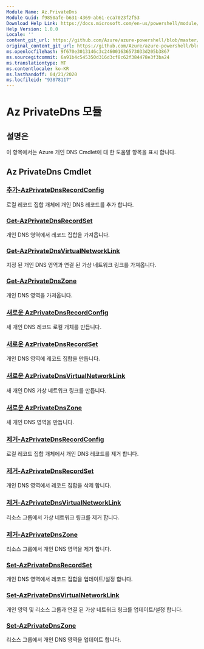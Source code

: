 ```yaml
---
Module Name: Az.PrivateDns
Module Guid: f9850afe-b631-4369-ab61-eca7023f2f53
Download Help Link: https://docs.microsoft.com/en-us/powershell/module/az.privatedns
Help Version: 1.0.0
Locale: ''
content_git_url: https://github.com/Azure/azure-powershell/blob/master/src/PrivateDns/PrivateDns/help/Az.PrivateDNS.md
original_content_git_url: https://github.com/Azure/azure-powershell/blob/master/src/PrivateDns/PrivateDns/help/Az.PrivateDNS.md
ms.openlocfilehash: 9f670e3013146c3c246001636573033d205b3867
ms.sourcegitcommit: 6a91b4c545350d316d3cf8c62f384478e3f3ba24
ms.translationtype: MT
ms.contentlocale: ko-KR
ms.lasthandoff: 04/21/2020
ms.locfileid: "93878117"
---
```

# Az PrivateDns 모듈
## 설명은
이 항목에서는 Azure 개인 DNS Cmdlet에 대 한 도움말 항목을 표시 합니다.

## Az PrivateDns Cmdlet
### [추가-AzPrivateDnsRecordConfig](Add-AzPrivateDnsRecordConfig.md)
로컬 레코드 집합 개체에 개인 DNS 레코드를 추가 합니다.

### [Get-AzPrivateDnsRecordSet](Get-AzPrivateDnsRecordSet.md)
개인 DNS 영역에서 레코드 집합을 가져옵니다.

### [Get-AzPrivateDnsVirtualNetworkLink](Get-AzPrivateDnsVirtualNetworkLink.md)
지정 된 개인 DNS 영역과 연결 된 가상 네트워크 링크를 가져옵니다.

### [Get-AzPrivateDnsZone](Get-AzPrivateDnsZone.md)
개인 DNS 영역을 가져옵니다.

### [새로운 AzPrivateDnsRecordConfig](New-AzPrivateDnsRecordConfig.md)
새 개인 DNS 레코드 로컬 개체를 만듭니다.

### [새로운 AzPrivateDnsRecordSet](New-AzPrivateDnsRecordSet.md)
개인 DNS 영역에 레코드 집합을 만듭니다.

### [새로운 AzPrivateDnsVirtualNetworkLink](New-AzPrivateDnsVirtualNetworkLink.md)
새 개인 DNS 가상 네트워크 링크를 만듭니다.

### [새로운 AzPrivateDnsZone](New-AzPrivateDnsZone.md)
새 개인 DNS 영역을 만듭니다.

### [제거-AzPrivateDnsRecordConfig](Remove-AzPrivateDnsRecordConfig.md)
로컬 레코드 집합 개체에서 개인 DNS 레코드를 제거 합니다.

### [제거-AzPrivateDnsRecordSet](Remove-AzPrivateDnsRecordSet.md)
개인 DNS 영역에서 레코드 집합을 삭제 합니다.

### [제거-AzPrivateDnsVirtualNetworkLink](Remove-AzPrivateDnsVirtualNetworkLink.md)
리소스 그룹에서 가상 네트워크 링크를 제거 합니다.

### [제거-AzPrivateDnsZone](Remove-AzPrivateDnsZone.md)
리소스 그룹에서 개인 DNS 영역을 제거 합니다.

### [Set-AzPrivateDnsRecordSet](Set-AzPrivateDnsRecordSet.md)
개인 DNS 영역에서 레코드 집합을 업데이트/설정 합니다.

### [Set-AzPrivateDnsVirtualNetworkLink](Set-AzPrivateDnsVirtualNetworkLink.md)
개인 영역 및 리소스 그룹과 연결 된 가상 네트워크 링크를 업데이트/설정 합니다.

### [Set-AzPrivateDnsZone](Set-AzPrivateDnsZone.md)
리소스 그룹에서 개인 DNS 영역을 업데이트 합니다.

